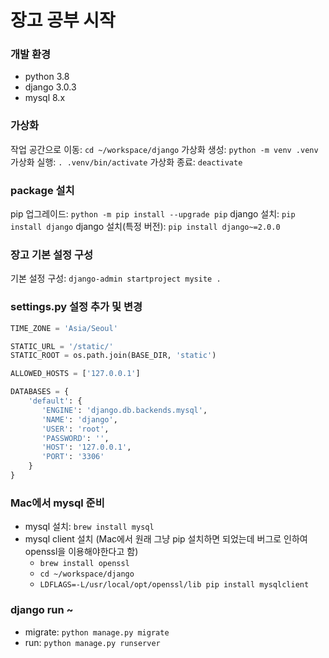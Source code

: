 # 장고 공부 시작

### 개발 환경
* python 3.8
* django 3.0.3
* mysql 8.x

### 가상화
작업 공간으로 이동: `cd ~/workspace/django`
가상화 생성: `python -m venv .venv`
가상화 실행: `. .venv/bin/activate`
가상화 종료: `deactivate`

### package 설치
pip 업그레이드: `python -m pip install --upgrade pip`
django 설치: `pip install django`
django 설치(특정 버전): `pip install django~=2.0.0`

### 장고 기본 설정 구성
기본 설정 구성: `django-admin startproject mysite .`

### settings.py 설정 추가 및 변경
```python
TIME_ZONE = 'Asia/Seoul'

STATIC_URL = '/static/'
STATIC_ROOT = os.path.join(BASE_DIR, 'static')

ALLOWED_HOSTS = ['127.0.0.1']

DATABASES = {
    'default': {
       'ENGINE': 'django.db.backends.mysql',
       'NAME': 'django',
       'USER': 'root',
       'PASSWORD': '',
       'HOST': '127.0.0.1',
       'PORT': '3306'
    }
}
```

### Mac에서 mysql 준비
* mysql 설치: `brew install mysql`
* mysql client 설치 (Mac에서 원래 그냥 pip 설치하면 되었는데 버그로 인하여 openssl을 이용해야한다고 함)
    * `brew install openssl`
    * `cd ~/workspace/django`
    * `LDFLAGS=-L/usr/local/opt/openssl/lib pip install mysqlclient`


### django run ~
* migrate: `python manage.py migrate`
* run: `python manage.py runserver`



